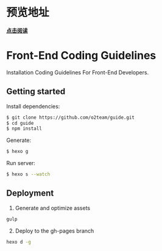 # 预览地址

[**点击阅读**](https://lee84233.github.io/guide/)

# Front-End Coding Guidelines

Installation Coding Guidelines For Front-End Developers.

## Getting started

Install dependencies:

``` bash
$ git clone https://github.com/o2team/guide.git
$ cd guide
$ npm install
```

Generate:

``` bash
$ hexo g
```

Run server:

``` bash
$ hexo s --watch
```

## Deployment

1. Generate and optimize assets

  ```bash
  gulp
  ```

2. Deploy to the gh-pages branch

  ```bash
  hexo d -g
  ```
